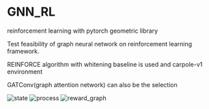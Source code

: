 # GNN_RL
reinforcement learning with pytorch geometric library

Test feasibility of graph neural network on reinforcement learning framework.

REINFORCE algorithm with whitening baseline is used and carpole-v1 environment

GATConv(graph attention network) can also be the selection

![state](https://user-images.githubusercontent.com/31655488/109790122-66e03980-7c54-11eb-87fe-96804248892d.png)
![process](https://user-images.githubusercontent.com/31655488/109790155-72cbfb80-7c54-11eb-8376-e5251a67c066.png)
![reward_graph](https://user-images.githubusercontent.com/31655488/109787401-86c22e00-7c51-11eb-9061-a374ec7adb0a.png)
